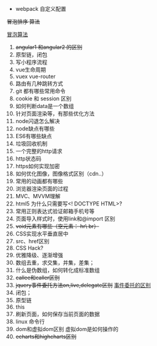 * webpack 自定义配置

~~冒泡排序 算法~~

[冒泡算法](https://github.com/Heisinadaze/notes/blob/master/%E7%AE%97%E6%B3%95/%E6%95%B0%E7%BB%84%E6%8E%92%E5%BA%8F.md)
1. ~~angular1 和angular2 的区别~~
2. 原型链，闭包
3. 写小程序流程
4. vue生命周期
5. vuex vue-router
6. 路由有几种跳转方式
7. git 都有哪些常用命令
8. cookie 和 session 区别
9. 如何判断data是一个数组
10. 针对页面渲染等，有那些优化方法
11. node闪退怎么解决
12. node缺点有哪些
13. ES6有哪些缺点
14. 垃圾回收机制
15. 一个完整的http请求
16. http状态码
17. https如何实现加密
18. 如何优化图像，图像格式区别（cdn..）
19. 常用的动画都有哪些
20. 浏览器渲染页面的过程
21. MVC、MVVM理解
22. html5 为什么只需要写<! DOCTYPE HTML>?
23. 常用正则表达式验证邮箱手机号等
24. 页面导入样式时，使用link和@import 区别
25. ~~void元素有哪些（空元素： hr\ br）~~
26. CSS实现水平垂直居中
27. src、href区别
28. CSS Hack?
29. 优雅降级、逐渐增强
30. 数组去重，求交集，并集，差集；
31. 什么是伪数组，如何转化成标准数组
32. ~~callee和caller区别~~
33. ~~jquery事件委托方法on,live,delegate区别~~ [事件委托的区别](https://github.com/Heisinadaze/notes/blob/master/jq/%E4%BA%8B%E4%BB%B6%E5%A7%94%E6%89%98%E7%9A%84%E5%8C%BA%E5%88%AB.md)
34. 闭包；
35. 原型链
36. this
37. 刷新页面，如何保存当前页面的数据
38. linux 命令行
39. dom和虚拟dom区别 虚拟dom是如何操作的
40. ~~echarts和highcharts区别~~




